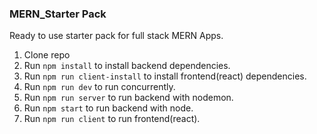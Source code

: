 ### MERN_Starter Pack
 Ready to use starter pack for full stack MERN Apps.
 1) Clone repo
 2) Run `npm install` to install backend dependencies.
 3) Run `npm run client-install` to install frontend(react) dependencies.
 4) Run `npm run dev` to run concurrently.
 5) Run `npm run server` to run backend with nodemon.
 6) Run `npm start` to run backend with node.
 6) Run `npm run client` to run frontend(react).